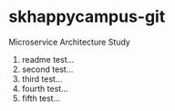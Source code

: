 # skhappycampus-git
Microservice Architecture Study

1. readme test...
2. second test...
3. third test...
4. fourth test...
5. fifth test...
